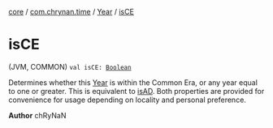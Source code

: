 [core](../../index.md) / [com.chrynan.time](../index.md) / [Year](index.md) / [isCE](./is-c-e.md)

# isCE

(JVM, COMMON) `val isCE: `[`Boolean`](https://kotlinlang.org/api/latest/jvm/stdlib/kotlin/-boolean/index.html)

Determines whether this [Year](index.md) is within the Common Era, or any year equal to one or greater. This is equivalent
to [isAD](is-a-d.md). Both properties are provided for convenience for usage depending on locality and personal preference.

**Author**
chRyNaN

